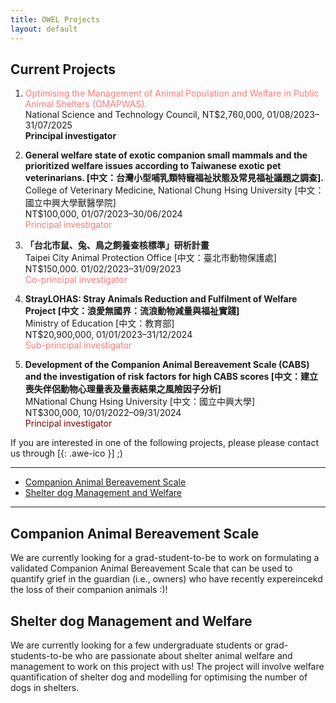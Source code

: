 ```yaml
---
title: OWEL Projects
layout: default
---
```


## Current Projects 

<ol>
<li><font color="#FF7878"> Optimising the Management of Animal Population and Welfare in Public Animal Shelters (OMAPWAS). </font>
  <br>
  National Science and Technology Council, NT$2,760,000, 01/08/2023–31/07/2025
  <br>
  <strong>Principal investigator</strong></li>
<p style="height: 0px"></p>

<li><strong> General welfare state of exotic companion small mammals and the prioritized welfare issues according to Taiwanese exotic pet veterinarians. [中文：台灣小型哺乳類特寵福祉狀態及常見福祉議題之調查]. </strong>
  <br>
  College of Veterinary Medicine, National Chung Hsing University [中文：國立中興大學獸醫學院]
  <br>
  NT$100,000, 01/07/2023–30/06/2024
  <br>
  <font color="#FF7878">Principal investigator</font></li>
<p style="height: 0px"></p>

<li><strong> 「台北市鼠、兔、鳥之飼養查核標準」研析計畫 </strong>
  <br>
  Taipei City Animal Protection Office [中文：臺北市動物保護處]
  <br>
  NT$150,000. 01/02/2023–31/09/2023
  <br>
  <font color="#FF7878">Co-principal investigator</font></li>
<p style="height: 0px"></p>

<li><strong> StrayLOHAS: Stray Animals Reduction and Fulfilment of Welfare Project [中文：浪愛無國界：流浪動物減量與福祉實踐] </strong>
  <br>
  Ministry of Education [中文：教育部]
  <br>
  NT$20,900,000, 01/01/2023–31/12/2024
  <br>
  <font color="#FF7878">Sub-principal investigator</font></li>
<p style="height: 0px"></p>

<li><strong> Development of the Companion Animal Bereavement Scale (CABS) and the investigation of risk factors for high CABS scores [中文：建立喪失伴侶動物心理量表及量表結果之風險因子分析] </strong>
  <br>
  MNational Chung Hsing University [中文：國立中興大學]
  <br>
  NT$300,000, 10/01/2022–09/31/2024
  <br>
  <font color=#800000>Principal investigator</font></li>
<p style="height: 0px"></p>
</ol>



If you are interested in one of the following projects, please please contact us through [[<i class="fa fa-envelope-o"></i>](mailto:kendy.t.teng@gmail.com){: .awe-ico }] ;)
<hr>

* [Companion Animal Bereavement Scale](#companion-animal-bereavement-scale)
* [Shelter dog Management and Welfare](#shelter-dog-management-and-welfare)
<hr>

## Companion Animal Bereavement Scale
We are currently looking for a grad-student-to-be to work on formulating a validated Companion Animal Bereavement Scale that can be used to quantify grief in the guardian (i.e., owners) who have recently expereincekd the loss of their companion animals :)!

## Shelter dog Management and Welfare
We are currently looking for a few undergraduate students or grad-students-to-be who are passionate about shelter animal welfare and management to work on this project with us! The project will involve welfare quantification of shelter dog and modelling for optimising the number of dogs in shelters. 





